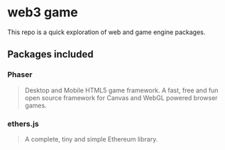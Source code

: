# web3 game

This repo is a quick exploration of web and game engine packages.

## Packages included

### Phaser

> Desktop and Mobile HTML5 game framework. A fast, free and fun open source framework for Canvas and WebGL powered browser games.

### ethers.js

> A complete, tiny and simple Ethereum library.
